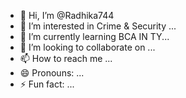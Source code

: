 - 👋 Hi, I’m @Radhika744
- 👀 I’m interested in Crime & Security ...
- 🌱 I’m currently learning  BCA IN TY...
- 💞️ I’m looking to collaborate on ...
- 📫 How to reach me ...
- 😄 Pronouns: ...
- ⚡ Fun fact: ...

<!---
Radhika744/Radhika744 is a ✨ special ✨ repository because its `README.md` (this file) appears on your GitHub profile.
You can click the Preview link to take a look at your changes.
--->

